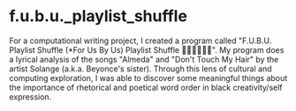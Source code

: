 # f.u.b.u._playlist_shuffle
For a computational writing project, I created a program called "F.U.B.U. Playlist Shuffle (*For Us By Us) Playlist Shuffle ✊🏿✊🏾✊🏽". My program does a lyrical analysis of the songs "Almeda" and "Don't Touch My Hair" by the artist Solange (a.k.a. Beyonce's sister). Through this lens of cultural and computing exploration, I was able to discover some meaningful things about the importance of rhetorical and poetical word order in black creativity/self expression. 
